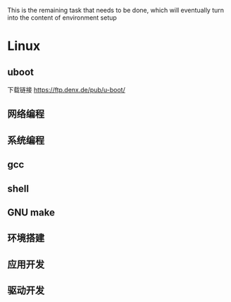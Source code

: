 This is the remaining task that needs to be done, which will eventually turn into the content of environment setup
# Linux

## uboot

下载链接
https://ftp.denx.de/pub/u-boot/

## 网络编程

## 系统编程

## gcc

## shell

## GNU make

## 环境搭建

## 应用开发

## 驱动开发
